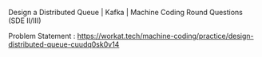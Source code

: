 Design a Distributed Queue | Kafka | Machine Coding Round Questions (SDE II/III)

Problem Statement : https://workat.tech/machine-coding/practice/design-distributed-queue-cuudq0sk0v14
